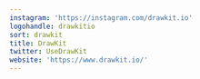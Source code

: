 ```yaml
---
instagram: 'https://instagram.com/drawkit.io'
logohandle: drawkitio
sort: drawkit
title: DrawKit
twitter: UseDrawKit
website: 'https://www.drawkit.io/'
---
```

